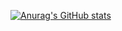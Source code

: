 [![Anurag's GitHub stats](https://github-readme-stats.vercel.app/api?username=DevsBitencourt&count_private=true)](https://github.com/anuraghazra/github-readme-stats)

